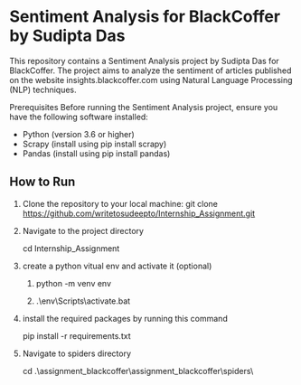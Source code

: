 # Sentiment Analysis for BlackCoffer by Sudipta Das


This repository contains a Sentiment Analysis project by Sudipta Das for BlackCoffer. 
The project aims to analyze the sentiment of articles published on the 
website insights.blackcoffer.com using Natural Language Processing (NLP) techniques.


Prerequisites
Before running the Sentiment Analysis project, ensure you have the following software installed:

* Python (version 3.6 or higher)
* Scrapy (install using pip install scrapy)
* Pandas (install using pip install pandas)

## How to Run

1. Clone the repository to your local machine:
   git clone https://github.com/writetosudeepto/Internship_Assignment.git

2. Navigate to the project directory
   
   cd Internship_Assignment
   
4. create a python vitual env and activate it (optional)

   1. python -m venv env
   
   2. .\env\Scripts\activate.bat

5. install the required packages by running this command

   pip install -r requirements.txt

7. Navigate to spiders directory

   cd .\assignment_blackcoffer\assignment_blackcoffer\spiders\
